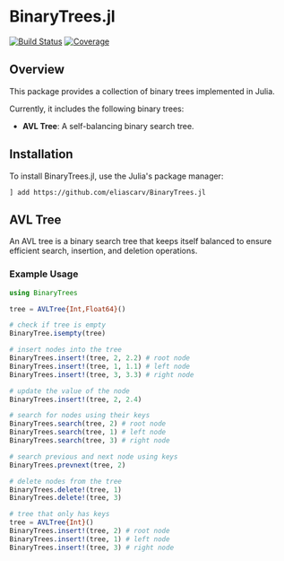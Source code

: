 # BinaryTrees.jl

[![Build Status](https://github.com/eliascarv/BinaryTrees.jl/actions/workflows/CI.yml/badge.svg?branch=main)](https://github.com/eliascarv/BinaryTrees.jl/actions/workflows/CI.yml?query=branch%3Amain)
[![Coverage](https://codecov.io/gh/eliascarv/BinaryTrees.jl/branch/main/graph/badge.svg)](https://codecov.io/gh/eliascarv/BinaryTrees.jl)

## Overview

This package provides a collection of binary trees implemented in Julia. 

Currently, it includes the following binary trees:
* **AVL Tree**: A self-balancing binary search tree.

## Installation

To install BinaryTrees.jl, use the Julia's package manager:

```
] add https://github.com/eliascarv/BinaryTrees.jl
```

## AVL Tree

An AVL tree is a binary search tree that keeps itself balanced to ensure efficient search, insertion, and deletion operations.

### Example Usage

```julia
using BinaryTrees

tree = AVLTree{Int,Float64}()

# check if tree is empty
BinaryTree.isempty(tree)

# insert nodes into the tree
BinaryTrees.insert!(tree, 2, 2.2) # root node
BinaryTrees.insert!(tree, 1, 1.1) # left node
BinaryTrees.insert!(tree, 3, 3.3) # right node

# update the value of the node
BinaryTrees.insert!(tree, 2, 2.4)

# search for nodes using their keys
BinaryTrees.search(tree, 2) # root node
BinaryTrees.search(tree, 1) # left node
BinaryTrees.search(tree, 3) # right node

# search previous and next node using keys
BinaryTrees.prevnext(tree, 2)

# delete nodes from the tree
BinaryTrees.delete!(tree, 1)
BinaryTrees.delete!(tree, 3)

# tree that only has keys
tree = AVLTree{Int}()
BinaryTrees.insert!(tree, 2) # root node
BinaryTrees.insert!(tree, 1) # left node
BinaryTrees.insert!(tree, 3) # right node
```
